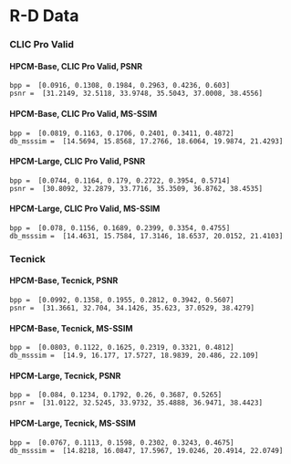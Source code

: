 # R-D Data

### CLIC Pro Valid

#### HPCM-Base, CLIC Pro Valid, PSNR

```
bpp =  [0.0916, 0.1308, 0.1984, 0.2963, 0.4236, 0.603]
psnr =  [31.2149, 32.5118, 33.9748, 35.5043, 37.0008, 38.4556]
```

#### HPCM-Base, CLIC Pro Valid, MS-SSIM

```
bpp =  [0.0819, 0.1163, 0.1706, 0.2401, 0.3411, 0.4872]
db_msssim =  [14.5694, 15.8568, 17.2766, 18.6064, 19.9874, 21.4293]
```

#### HPCM-Large, CLIC Pro Valid, PSNR

```
bpp =  [0.0744, 0.1164, 0.179, 0.2722, 0.3954, 0.5714]
psnr =  [30.8092, 32.2879, 33.7716, 35.3509, 36.8762, 38.4535]
```

#### HPCM-Large, CLIC Pro Valid, MS-SSIM

```
bpp =  [0.078, 0.1156, 0.1689, 0.2399, 0.3354, 0.4755]
db_msssim =  [14.4631, 15.7584, 17.3146, 18.6537, 20.0152, 21.4103]
```



### Tecnick

#### HPCM-Base, Tecnick, PSNR

```
bpp =  [0.0992, 0.1358, 0.1955, 0.2812, 0.3942, 0.5607]
psnr =  [31.3661, 32.704, 34.1426, 35.623, 37.0529, 38.4279]
```

#### HPCM-Base, Tecnick, MS-SSIM

```
bpp =  [0.0803, 0.1122, 0.1625, 0.2319, 0.3321, 0.4812]
db_msssim =  [14.9, 16.177, 17.5727, 18.9839, 20.486, 22.109]
```

#### HPCM-Large, Tecnick, PSNR

```
bpp =  [0.084, 0.1234, 0.1792, 0.26, 0.3687, 0.5265]
psnr =  [31.0122, 32.5245, 33.9732, 35.4888, 36.9471, 38.4423]
```

#### HPCM-Large, Tecnick, MS-SSIM

```
bpp =  [0.0767, 0.1113, 0.1598, 0.2302, 0.3243, 0.4675]
db_msssim =  [14.8218, 16.0847, 17.5967, 19.0246, 20.4914, 22.0749]
```

